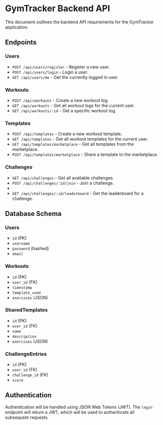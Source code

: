 # GymTracker Backend API

This document outlines the backend API requirements for the GymTracker application.

## Endpoints

### Users

*   `POST /api/users/register` - Register a new user.
*   `POST /api/users/login` - Login a user.
*   `GET /api/users/me` - Get the currently logged in user.

### Workouts

*   `POST /api/workouts` - Create a new workout log.
*   `GET /api/workouts` - Get all workout logs for the current user.
*   `GET /api/workouts/:id` - Get a specific workout log.

### Templates

*   `POST /api/templates` - Create a new workout template.
*   `GET /api/templates` - Get all workout templates for the current user.
*   `GET /api/templates/marketplace` - Get all templates from the marketplace.
*   `POST /api/templates/marketplace` - Share a template to the marketplace.

### Challenges

*   `GET /api/challenges` - Get all available challenges.
*   `POST /api/challenges/:id/join` - Join a challenge.
*
*   `GET /api/challenges/:id/leaderboard` - Get the leaderboard for a challenge.

## Database Schema

### Users

*   `id` (PK)
*   `username`
*   `password` (hashed)
*   `email`

### Workouts

*   `id` (PK)
*   `user_id` (FK)
*   `timestamp`
*   `template_used`
*   `exercises` (JSON)

### SharedTemplates

*   `id` (PK)
*   `user_id` (FK)
*   `name`
*   `description`
*   `exercises` (JSON)

### ChallengeEntries

*   `id` (PK)
*   `user_id` (FK)
*   `challenge_id` (FK)
*   `score`

## Authentication

Authentication will be handled using JSON Web Tokens (JWT). The `login` endpoint will return a JWT, which will be used to authenticate all subsequent requests.
